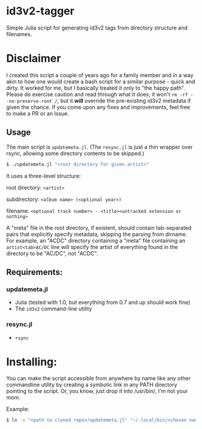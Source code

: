 # id3v2-tagger
Simple Julia script for generating id3v2 tags from directory structure and filenames.

# Disclaimer
I created this script a couple of years ago for a family member and in a way akin to how one would create a bash script for a similar purpose - quick and dirty.
It worked for me, but I basically treated it only to "the happy path". Please do exercise caution and read through what it does;
it won't `rm -rf --no-preserve-root /`, but it **will** override the pre-existing id3v2 metadata if given the chance.
If you come upon any fixes and improvements, feel free to make a PR or an Issue.

## Usage
The main script is `updatemeta.jl`. (The `resync.jl` is just a thin wrapper over rsync, allowing some directory contents to be skipped.)
```sh
$ ./updatemeta.jl "<root directory for given artist>"
```

It uses a three-level structure:

root directory: `<artist>`

subdirectory: `<album name> (<optional year>)`

filename: `<optional track number> - <title><untracked extension or nothing>`

A "meta" file in the root directory, if existent, should contain tab-separated pairs that explicitly specify metadata, skipping the parsing from dirname.
For example, an "ACDC" directory containing a "meta" file containing an `artist<tab>AC/DC` line will specify the artist of everything found in the directory to be "AC/DC", not "ACDC".

## Requirements:
### updatemeta.jl
- Julia (tested with 1.0, but everything from 0.7 and up should work fine)
- The `id3v2` command-line utility
### resync.jl
- `rsync`

# Installing:
You can make the script accessible from anywhere by name like any other commandline utility by creating a symbolic link in any PATH directory pointing to the script. Or, you know, just drop it into /usr/bin/, I'm not your mom.

Example:
```sh
$ ln -s "<path to cloned repo>/updatemeta.jl" "~/.local/bin/<chosen name>"
```
